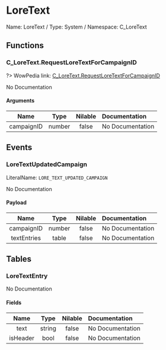 # LoreText

Name: LoreText / Type: System / Namespace: C_LoreText

## Functions

### C_LoreText.RequestLoreTextForCampaignID
?> WowPedia link: [C_LoreText.RequestLoreTextForCampaignID](https://wow.gamepedia.com/API_C_LoreText.RequestLoreTextForCampaignID)

No Documentation

#### Arguments
|Name|Type|Nilable|Documentation|
|:---:|:---:|:---:|:---|
|campaignID|number|false|No Documentation|
## Events

### LoreTextUpdatedCampaign
LiteralName: `LORE_TEXT_UPDATED_CAMPAIGN`

No Documentation

#### Payload
|Name|Type|Nilable|Documentation|
|:---:|:---:|:---:|:---|
|campaignID|number|false|No Documentation|
|textEntries|table|false|No Documentation|
## Tables

### LoreTextEntry

No Documentation

#### Fields
|Name|Type|Nilable|Documentation|
|:---:|:---:|:---:|:---|
|text|string|false|No Documentation|
|isHeader|bool|false|No Documentation|